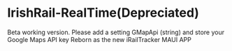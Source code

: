 # IrishRail-RealTime(Depreciated)
Beta working version. Please add a setting GMapApi (string) and store your Google Maps API key
Reborn as the new iRailTracker MAUI APP
